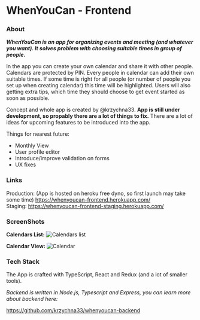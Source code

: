 # WhenYouCan - Frontend

### About

***WhenYouCan is an app for organizing events and meeting (and whatever you want). It solves
problem with choosing suitable times in group of people.***

In the app you can create your own calendar and share it with other people.
Calendars are protected by PIN. Every people in calendar can add their own suitable times.
If some time is right for all people (or number of people you set up when creating calendar) this
time will be highlighted. Users will also getting extra tips, which time they should choose to get event started as soon as possible.

Concept and whole app is created by @krzychna33.
**App is still under development, so propably there are a lot of things to fix.**
There are a lot of ideas for upcoming features to be introduced into the app.

Things for nearest future:
* Monthly View
* User profile editor
* Introduce/improve validation on forms
* UX fixes

### Links

Production: (App is hosted on heroku free dyno, so first launch may take some time)
https://whenyoucan-frontend.herokuapp.com/ \
Staging:
https://whenyoucan-frontend-staging.herokuapp.com/

### ScreenShots
**Calendars List:**
![Calendars list](https://lh3.googleusercontent.com/lX87G7HbIIATf8B0zA82q7UiEM4EL2Diht_aXCbKSitElysWqCtVVkhRm5nU2lz1XJ3lW1VyLRgEfjc15glxCeW82tdxirTbQgvwXhfky4hdQivsxy_7jpzsWSNwX9TMFsycPUIOKfs9DK2b8VgvpEw8O80ddWewSJ8LdoIF12il1Aw-Kdt7yc6COa0Ovd_3v_ye9YuQHwBI4BZ_oj83YxK6SSYl9UVibsaMb3slm8tqM0XQtEXLhB7QIhMxazE8wiMgOl34V_LD82bND1q58MkgOoeNBDr9fl4TLhMvZL8g3DLuDnU4r56q3WFmSxOrw1a_XgUBecHzFrNdHQCxpOkJyfFXsuiswpt-r3siZEI0bwz4N1LlfFK_3vNuv2GOcYCzw8BLguzUh6O5qbZAvevoikggYCtc6W2iLW_bF_yDH9UMFXUpUJRiKI3YeDYmkM7yF3th3lELCQAZFVIPL5SsoaQsUHpz3GTukYqyjKLXWnyyn3u_JtaxaP7o3y3meEajuw1xdSiRSBQdesGEiecUKt0kNsiChVVCMoaZs3Q15ztrpFrJVnvi6CvBbT9iGIAFHfvAZFAEo3P1hv-f_k6gcjVPAj-7lEUQVloCTNi923F77GamW3U3S1xKkxQRIEJyUcWd_g0YiofGB_WL6DUBajyjNWu9O89irKNG_O9zsNE6iEc11yt8N8gOBA=w1440-h900-no?authuser=0)

**Calendar View:**
![Calendar](https://lh3.googleusercontent.com/FOEG8wcJA_N7L-byt3-gqblm7CrNSCltaKA9QoQm0-k0B-IUn1H2DQ8IqD0DIFi7xe-0fTIRvrN1IXqi4-eWBl-o8Q_umnz_LH5X9WuXto4FdD5cdDRdx0p1vXbJ4y4Y2fab_yEHSL7fHHwOLLlLoztciYjDsoXG0UCAUvguor1gNExEF-61aTzwDyWS4KAZG-vtUks-4m9sJ7Wpee9NlgC0rj2Zrz7JM3KG_PD4L9UayIVRSDWP940FUcDF5P03mf_O4d5FH7RPyfpdGxpuNbWxKxPz-jQHobTvM-GmziWPmTr3YTbBddQcmyHnu8WMw0yCEFJLk4AUFBdSauPAJ23sxCZNyCLi-LDYFPerOM2X22tHqIKtrr4-Z-z2u8Ga_lWlBarS6g3fnS49bn9GyJ5s3jt9MNmlN_h1AmVLv6RPXXP5OS_K-q7lMnk0s2305osnGkRmKqjEJK_7tmy-UyfNTqXwMyFolwAw6QgSOx1MnpKN6alBMYW9vlH77zgY392fvUOWUaooaMSSu6T1XXJ0LQqKHzLpEN4s5jAfLNb3KDNl4CSHwf-xZ9fDKYqkmK36kuMT6JTL0igBgQd65yz-Der2BUyUWG9Q43qqCkbcccjN3XANBSAWvur_QSAt4YZI2lZ_zNTwmJh1sQqgkAuOdTzRGjiTcInej18AjEWGAfjSwGcgt6fYUu-f1A=w1440-h900-no?authuser=0)

### Tech Stack

The App is crafted with TypeScript, React and Redux (and a lot of smaller tools).

*Backend is written in Node.js, Typescript and Express, you can learn more about backend here:*

https://github.com/krzychna33/whenyoucan-backend



